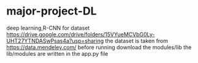 # major-project-DL
deep learning,R-CNN
 for dataset 
 https://drive.google.com/drive/folders/15VYueMCVbG0Ly-UHT27YTNDASwPsas4a?usp=sharing 
 the dataset is taken from 
 https://data.mendeley.com/
 before running download the modules/lib
 the lib/modules are written in the app.py file
